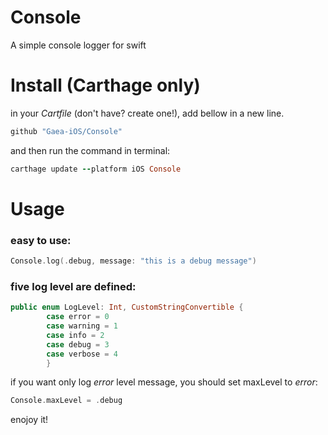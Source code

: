 # Console
A simple console logger for swift

# Install (Carthage only)

in your *Cartfile* (don't have? create one!), add bellow in a new line.

```ruby
github "Gaea-iOS/Console" 
```

and then run the command in terminal:

```ruby
carthage update --platform iOS Console
```
# Usage

### easy to use:
```swift
Console.log(.debug, message: "this is a debug message")
```


### five log level are defined:

```swift
public enum LogLevel: Int, CustomStringConvertible {
        case error = 0
        case warning = 1
        case info = 2
        case debug = 3
        case verbose = 4
        }
```
if you want only log *error* level message, you should set maxLevel to *error*:

```swift
Console.maxLevel = .debug
```

enojoy it!
